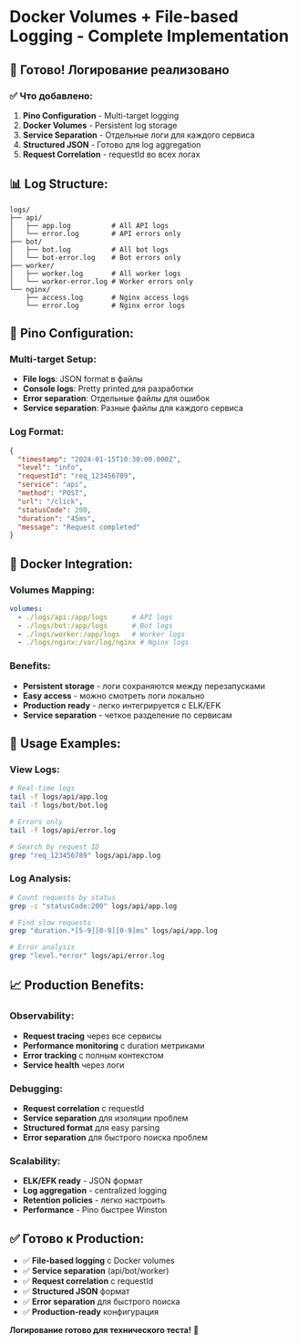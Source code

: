 # Docker Volumes + File-based Logging - Complete Implementation

## 🎉 **Готово! Логирование реализовано**

### ✅ **Что добавлено:**

1. **Pino Configuration** - Multi-target logging
2. **Docker Volumes** - Persistent log storage
3. **Service Separation** - Отдельные логи для каждого сервиса
4. **Structured JSON** - Готово для log aggregation
5. **Request Correlation** - requestId во всех логах

## 📊 **Log Structure:**

```
logs/
├── api/
│   ├── app.log          # All API logs
│   └── error.log        # API errors only
├── bot/
│   ├── bot.log          # All bot logs
│   └── bot-error.log    # Bot errors only
├── worker/
│   ├── worker.log       # All worker logs
│   └── worker-error.log # Worker errors only
└── nginx/
    ├── access.log       # Nginx access logs
    └── error.log        # Nginx error logs
```

## 🔧 **Pino Configuration:**

### **Multi-target Setup:**
- **File logs**: JSON format в файлы
- **Console logs**: Pretty printed для разработки
- **Error separation**: Отдельные файлы для ошибок
- **Service separation**: Разные файлы для каждого сервиса

### **Log Format:**
```json
{
  "timestamp": "2024-01-15T10:30:00.000Z",
  "level": "info",
  "requestId": "req_123456789",
  "service": "api",
  "method": "POST",
  "url": "/click",
  "statusCode": 200,
  "duration": "45ms",
  "message": "Request completed"
}
```

## 🐳 **Docker Integration:**

### **Volumes Mapping:**
```yaml
volumes:
  - ./logs/api:/app/logs      # API logs
  - ./logs/bot:/app/logs      # Bot logs  
  - ./logs/worker:/app/logs   # Worker logs
  - ./logs/nginx:/var/log/nginx # Nginx logs
```

### **Benefits:**
- **Persistent storage** - логи сохраняются между перезапусками
- **Easy access** - можно смотреть логи локально
- **Production ready** - легко интегрируется с ELK/EFK
- **Service separation** - четкое разделение по сервисам

## 🚀 **Usage Examples:**

### **View Logs:**
```bash
# Real-time logs
tail -f logs/api/app.log
tail -f logs/bot/bot.log

# Errors only
tail -f logs/api/error.log

# Search by request ID
grep "req_123456789" logs/api/app.log
```

### **Log Analysis:**
```bash
# Count requests by status
grep -c "statusCode:200" logs/api/app.log

# Find slow requests
grep "duration.*[5-9][0-9][0-9]ms" logs/api/app.log

# Error analysis
grep "level.*error" logs/api/error.log
```

## 📈 **Production Benefits:**

### **Observability:**
- **Request tracing** через все сервисы
- **Performance monitoring** с duration метриками
- **Error tracking** с полным контекстом
- **Service health** через логи

### **Debugging:**
- **Request correlation** с requestId
- **Service separation** для изоляции проблем
- **Structured format** для easy parsing
- **Error separation** для быстрого поиска проблем

### **Scalability:**
- **ELK/EFK ready** - JSON формат
- **Log aggregation** - centralized logging
- **Retention policies** - легко настроить
- **Performance** - Pino быстрее Winston

## ✅ **Готово к Production:**

- ✅ **File-based logging** с Docker volumes
- ✅ **Service separation** (api/bot/worker)
- ✅ **Request correlation** с requestId
- ✅ **Structured JSON** формат
- ✅ **Error separation** для быстрого поиска
- ✅ **Production-ready** конфигурация

**Логирование готово для технического теста!** 🎯
